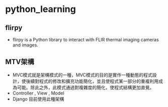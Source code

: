 # python_learning
## flirpy
* flirpy is a Python library to interact with FLIR thermal imaging cameras and images.
## MTV架構
* MVC模式就是架構模式的一種，MVC模式的目的是實作一種動態的程式設計，使後續對程式的修改和擴充功能簡化，並且使程式某一部分的重複利用成為可能。除此之外，此模式通過對複雜度的簡化，使程式結構更加直覺。
* Controller , View , Model 
* Django 目前使用此種架構
